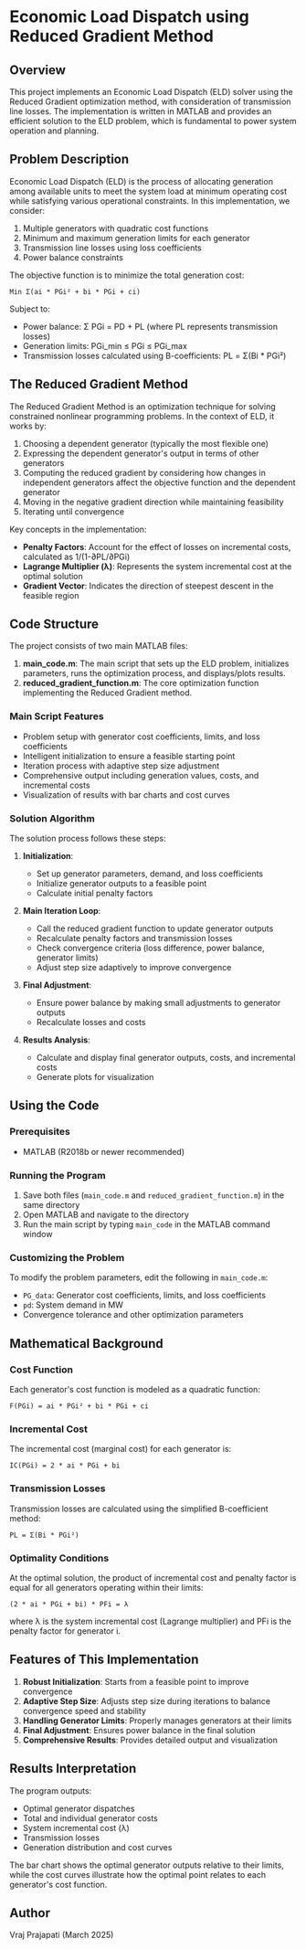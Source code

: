 # Economic Load Dispatch using Reduced Gradient Method

## Overview

This project implements an Economic Load Dispatch (ELD) solver using the Reduced Gradient optimization method, with consideration of transmission line losses. The implementation is written in MATLAB and provides an efficient solution to the ELD problem, which is fundamental to power system operation and planning.

## Problem Description

Economic Load Dispatch (ELD) is the process of allocating generation among available units to meet the system load at minimum operating cost while satisfying various operational constraints. In this implementation, we consider:

1. Multiple generators with quadratic cost functions
2. Minimum and maximum generation limits for each generator
3. Transmission line losses using loss coefficients
4. Power balance constraints

The objective function is to minimize the total generation cost:

```
Min Σ(ai * PGi² + bi * PGi + ci)
```

Subject to:
- Power balance: Σ PGi = PD + PL (where PL represents transmission losses)
- Generation limits: PGi_min ≤ PGi ≤ PGi_max
- Transmission losses calculated using B-coefficients: PL = Σ(Bi * PGi²)

## The Reduced Gradient Method

The Reduced Gradient Method is an optimization technique for solving constrained nonlinear programming problems. In the context of ELD, it works by:

1. Choosing a dependent generator (typically the most flexible one)
2. Expressing the dependent generator's output in terms of other generators
3. Computing the reduced gradient by considering how changes in independent generators affect the objective function and the dependent generator
4. Moving in the negative gradient direction while maintaining feasibility
5. Iterating until convergence

Key concepts in the implementation:

- **Penalty Factors**: Account for the effect of losses on incremental costs, calculated as 1/(1-∂PL/∂PGi)
- **Lagrange Multiplier (λ)**: Represents the system incremental cost at the optimal solution
- **Gradient Vector**: Indicates the direction of steepest descent in the feasible region

## Code Structure

The project consists of two main MATLAB files:

1. **main_code.m**: The main script that sets up the ELD problem, initializes parameters, runs the optimization process, and displays/plots results.
2. **reduced_gradient_function.m**: The core optimization function implementing the Reduced Gradient method.

### Main Script Features

- Problem setup with generator cost coefficients, limits, and loss coefficients
- Intelligent initialization to ensure a feasible starting point
- Iteration process with adaptive step size adjustment
- Comprehensive output including generation values, costs, and incremental costs
- Visualization of results with bar charts and cost curves

### Solution Algorithm

The solution process follows these steps:

1. **Initialization**:
   - Set up generator parameters, demand, and loss coefficients
   - Initialize generator outputs to a feasible point
   - Calculate initial penalty factors

2. **Main Iteration Loop**:
   - Call the reduced gradient function to update generator outputs
   - Recalculate penalty factors and transmission losses
   - Check convergence criteria (loss difference, power balance, generator limits)
   - Adjust step size adaptively to improve convergence

3. **Final Adjustment**:
   - Ensure power balance by making small adjustments to generator outputs
   - Recalculate losses and costs

4. **Results Analysis**:
   - Calculate and display final generator outputs, costs, and incremental costs
   - Generate plots for visualization

## Using the Code

### Prerequisites
- MATLAB (R2018b or newer recommended)

### Running the Program
1. Save both files (`main_code.m` and `reduced_gradient_function.m`) in the same directory
2. Open MATLAB and navigate to the directory
3. Run the main script by typing `main_code` in the MATLAB command window

### Customizing the Problem
To modify the problem parameters, edit the following in `main_code.m`:

- `PG_data`: Generator cost coefficients, limits, and loss coefficients
- `pd`: System demand in MW
- Convergence tolerance and other optimization parameters

## Mathematical Background

### Cost Function
Each generator's cost function is modeled as a quadratic function:
```
F(PGi) = ai * PGi² + bi * PGi + ci
```

### Incremental Cost
The incremental cost (marginal cost) for each generator is:
```
IC(PGi) = 2 * ai * PGi + bi
```

### Transmission Losses
Transmission losses are calculated using the simplified B-coefficient method:
```
PL = Σ(Bi * PGi²)
```

### Optimality Conditions
At the optimal solution, the product of incremental cost and penalty factor is equal for all generators operating within their limits:
```
(2 * ai * PGi + bi) * PFi = λ
```
where λ is the system incremental cost (Lagrange multiplier) and PFi is the penalty factor for generator i.

## Features of This Implementation

1. **Robust Initialization**: Starts from a feasible point to improve convergence
2. **Adaptive Step Size**: Adjusts step size during iterations to balance convergence speed and stability
3. **Handling Generator Limits**: Properly manages generators at their limits
4. **Final Adjustment**: Ensures power balance in the final solution
5. **Comprehensive Results**: Provides detailed output and visualization

## Results Interpretation

The program outputs:
- Optimal generator dispatches
- Total and individual generator costs
- System incremental cost (λ)
- Transmission losses
- Generation distribution and cost curves

The bar chart shows the optimal generator outputs relative to their limits, while the cost curves illustrate how the optimal point relates to each generator's cost function.

## Author

Vraj Prajapati (March 2025)
